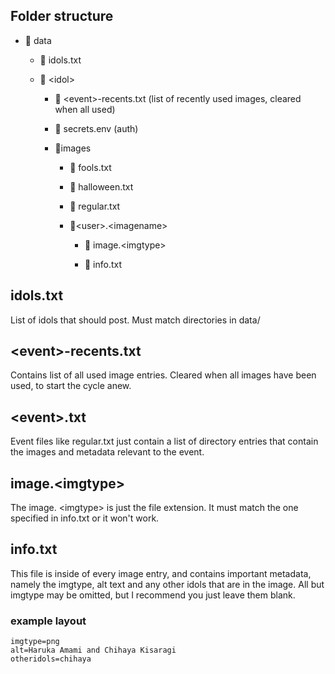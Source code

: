 ## Folder structure

* 📂 data
  
  * 📄 idols.txt
  
  * 📂 \<idol\>
    
    * 📄 \<event\>-recents.txt (list of recently used images, cleared when all used)
    
    * 📄 secrets.env (auth)
    
    * 📂images
      
      * 📄 fools.txt
      
      * 📄 halloween.txt
      
      * 📄 regular.txt
      
      * 📂\<user\>.\<imagename\>
        
        * 📄 image.\<imgtype\>
        
        * 📄 info.txt

## idols.txt

List of idols that should post. Must match directories in data/

## \<event\>-recents.txt

Contains list of all used image entries. Cleared when all images have been used, to start the cycle anew.

## \<event\>.txt

Event files like regular.txt just contain a list of directory entries that contain the images and metadata relevant to the event.

## image.\<imgtype\>

The image. \<imgtype\> is just the file extension. It must match the one specified in info.txt or it won't work.

## info.txt

This file is inside of every image entry, and contains important metadata, namely the imgtype, alt text and any other idols that are in the image. All but imgtype may be omitted, but I recommend you just leave them blank.

### example layout

```
imgtype=png
alt=Haruka Amami and Chihaya Kisaragi
otheridols=chihaya
```
